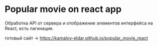 # Popular movie on react app

Обработка API от сервера и отображение элементов интерфейса на React, есть пагинация.



готовый сайт -> https://kamalov-eldar.github.io/popular_movie_react


